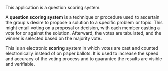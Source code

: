 This application is a question scoring system.

A **question scoring system** is a technique or procedure used to ascertain the group's desire to propose a solution to a specific problem or topic. This might entail voting on a proposal or decision, with each member casting a vote for or against the solution. Afterward, the votes are tabulated, and the winner is selected based on the majority vote.

This is an electronic **scoring** system in which votes are cast and counted electronically instead of on paper ballots. It is used to increase the speed and accuracy of the voting process and to guarantee the results are visible and verifiable.
